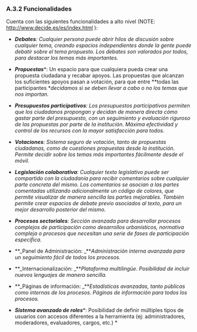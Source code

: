 ### A.3.2 Funcionalidades 

Cuenta con las siguientes funcionalidades a alto nivel (NOTE:  http://www.decide.es/es/index.html ): 

* **_Debates_***: Cualquier persona puede abrir hilos de discusión sobre cualquier tema, creando espacios independientes donde la gente puede debatir sobre el tema propuesto. Los debates son valorados por todos, para destacar los temas más importantes.*

* **_Propuestas_***: Un espacio para que cualquiera pueda crear una propuesta ciudadana y recabar apoyos. Las propuestas que alcanzan los suficientes apoyos pasan a votación, para que entre **todas las participantes **decidamos si se deben llevar a cabo o no los temas que nos importan.*

* **_Presupuestos participativos_***: Los presupuestos participativos permiten que los ciudadanos propongan y decidan de manera directa cómo gastar parte del presupuesto, con un seguimiento y evaluación riguroso de las propuestas por parte de la institución. Máxima efectividad y control de los recursos con la mayor satisfacción para todos.*

* **_Votaciones_***: Sistema seguro de votación, tanto de propuestas ciudadanas, como de cuestiones propuestas desde la institución. Permite decidir sobre los temas más importantes fácilmente desde el móvil.*

* **_Legislación colaborativa_***: Cualquier texto legislativo puede ser compartido con la ciudadanía para recibir comentarios sobre cualquier parte concreta del mismo. Los comentarios se asocian a las partes comentadas utilizando adicionalmente un código de colores, que permite visualizar de manera sencilla las partes mejorables. También permite crear espacios de debate previo asociados al texto, para un mejor desarrollo posterior del mismo.*

* **_Procesos sectoriales_***: Sección avanzada para desarrollar procesos complejos de participación como desarrollos urbanísticos, normativa compleja o procesos que necesitan una serie de fases de participación específica.*

* **_Panel de Administración: _***Administración interna avanzada para un seguimiento fácil de todos los procesos.*

* **_Internacionalización: _***Plataforma multilingüe. Posibilidad de incluir nuevos lenguajes de manera sencilla.*

* **_Páginas de información: _***Estadísticas avanzadas, tanto públicas como internas de los procesos. Páginas de información para todos los procesos.*

* **_Sistema avanzado de roles_***: Posibilidad de definir múltiples tipos de usuarios con accesos diferentes a la herramienta (ej: administradores, moderadores, evaluadores, cargos, etc.) *

